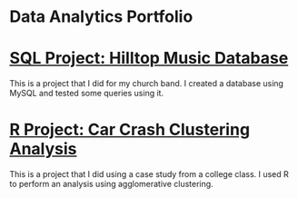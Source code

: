 # Data Analytics Portfolio
# [SQL Project: Hilltop Music Database](https://github.com/gabrielketcher/Data-Analyst-Portfolio/tree/main/SQL%20Hilltop%20Music%20Database)
This is a project that I did for my church band. I created a database using MySQL and tested some queries using it.

# [R Project: Car Crash Clustering Analysis](https://github.com/gabrielketcher/Data-Analyst-Portfolio/tree/main/R%20Car%20Crash%20Clustering%20Analysis)
This is a project that I did using a case study from a college class. I used R to perform an analysis using agglomerative clustering.
